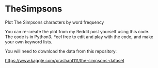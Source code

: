 # TheSimpsons
Plot The Simpsons characters by word frequency

You can re-create the plot from my Reddit post yourself using this code.  The code is in Python3.  Feel free to edit and play with the code, and make your own keyword lists.

You will need to download the data from this repository:

https://www.kaggle.com/prashant111/the-simpsons-dataset
